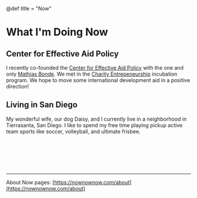 @def title = "Now"

# What I'm Doing Now

## Center for Effective Aid Policy
I recently co-founded the [Center for Effective Aid Policy](http://aidpolicy.org/) with the one and only [Mathias Bonde](https://dk.linkedin.com/in/mathias-kirk-bonde?trk=people-guest_people_search-card). We met in the [Charity Entrepeneurship](https://www.charityentrepreneurship.com/) incubation program. We hope to move some international development aid in a positive direction!

## Living in San Diego
My wonderful wife, our dog Daisy, and I currently live in a neighborhood in Tierrasanta, San Diego. I like to spend my free time playing pickup active team sports like soccer, volleyball, and ultimate frisbee.


&nbsp;  

&nbsp;   

&nbsp;  



---
About Now pages: [https://nownownow.com/about](https://nownownow.com/about)